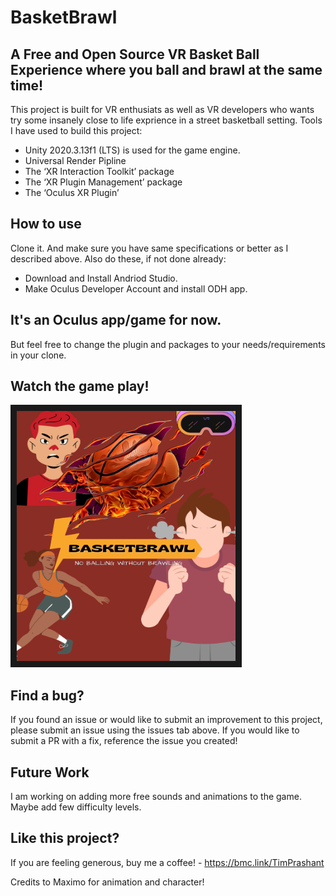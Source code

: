 # BasketBrawl
## A Free and Open Source VR Basket Ball Experience where you ball and brawl at the same time!

This project is built for VR enthusiats as well as VR developers who wants try some insanely close to life exprience in a street basketball setting. 
Tools I have used to build this project:

- Unity 2020.3.13f1 (LTS) is used for the game engine.
- Universal Render Pipline
- The ‘XR Interaction Toolkit’ package
- The ‘XR Plugin Management’ package
- The ‘Oculus XR Plugin’

## How to use 
Clone it. And make sure you have same specifications or better as I described above. Also do these, if not done already:
- Download and Install Andriod Studio.
- Make Oculus Developer Account and install ODH app.

## It's an Oculus app/game for now. 
But feel free to change the plugin and packages to your needs/requirements in your clone.

## Watch the game play!

<a href="https://drive.google.com/file/d/1GjMufC5RlJfBPNFzH1voLtXEcOzn8_XU/view?usp=drive_link" target="_blank">
  <img src="basketBrawl poster.png" alt="BasketBrawl Poster" width="350" height="400" border="10" />
</a>

## Find a bug?

If you found an issue or would like to submit an improvement to this project, please submit an issue using the issues tab above. If you would like to submit a PR with a fix, reference the issue you created!

## Future Work

I am working on adding more free sounds and animations to the game. Maybe add few difficulty levels. 

## Like this project?

If you are feeling generous, buy me a coffee! - https://bmc.link/TimPrashant 

Credits to Maximo for animation and character!
